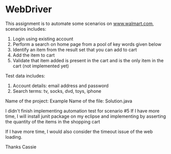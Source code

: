# WebDriver
This assignment is to automate some scenarios on www.walmart.com, scenarios includes:
1. Login using existing account
2. Perform a search on home page from a pool of key words given below
3. Identify an item from the result set that you can add to cart
4. Add the item to cart
5. Validate that item added is present in the cart and is the only item in the cart (not implemented yet)

Test data includes:
1. Account details: email address and password
2. Search terms: tv, socks, dvd, toys, iphone

Name of the project: Example
Name of the file: Solution.java

I didn't finish implementing automation test for scenario #5 
If I have more time, I will install junit package on my eclipse and implementing by asserting the quantity of the items in the shopping cart

If I have more time, I would also consider the timeout issue of the web loading.

Thanks
Cassie
